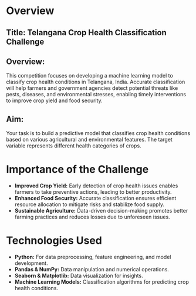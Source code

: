 # Overview
## Title: Telangana Crop Health Classification Challenge

## Overview: 
This competition focuses on developing a machine learning model to classify crop health conditions in Telangana, India. Accurate classification will help farmers and government agencies detect potential threats like pests, diseases, and environmental stresses, enabling timely interventions to improve crop yield and food security.

## Aim:
Your task is to build a predictive model that classifies crop health conditions based on various agricultural and environmental features. The target variable represents different health categories of crops.

# Importance of the Challenge
* **Improved Crop Yield:** Early detection of crop health issues enables farmers to take preventive actions, leading to better productivity.
* **Enhanced Food Security:** Accurate classification ensures efficient resource allocation to mitigate risks and stabilize food supply.
* **Sustainable Agriculture:** Data-driven decision-making promotes better farming practices and reduces losses due to unforeseen issues.
# Technologies Used
* **Python:** For data preprocessing, feature engineering, and model development.
* **Pandas & NumPy:** Data manipulation and numerical operations.
* **Seaborn & Matplotlib:** Data visualization for insights.
* **Machine Learning Models:** Classification algorithms for predicting crop health conditions.
